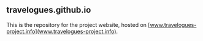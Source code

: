 ## travelogues.github.io

This is the repository for the project website, hosted on [www.travelogues-project.info](www.travelogues-project.info).

